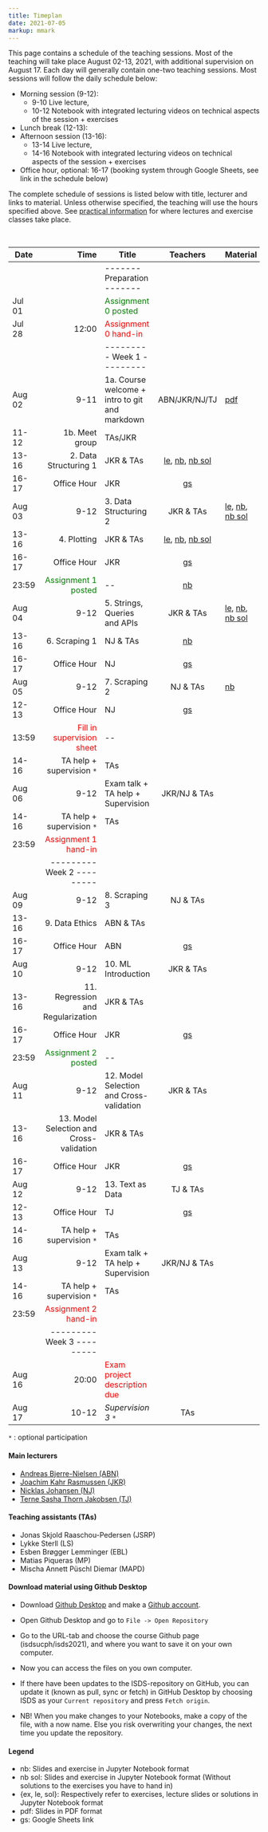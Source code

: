 ```yaml
---
title: Timeplan
date: 2021-07-05
markup: mmark
---
```


This page contains a schedule of the teaching sessions. Most of the teaching will take place August 02-13, 2021, with additional supervision on August 17. Each day will generally contain one-two teaching sessions. Most sessions will follow the daily schedule below:

- Morning session (9-12):
  - 9-10 Live lecture,
  - 10-12 Notebook with integrated lecturing videos on technical aspects of the session + exercises
- Lunch break (12-13):
- Afternoon session (13-16):
  - 13-14 Live lecture,
  - 14-16 Notebook with integrated lecturing videos on technical aspects of the session + exercises
- Office hour, optional: 16-17 (booking system through Google Sheets, see link in the schedule below)


The complete schedule of sessions is listed below with title, lecturer and links to material. Unless otherwise specified, the teaching will use the hours specified above. See [practical information](/isds2021/page/practical/) for where lectures and exercise classes take place. 

<br />

Date  | Time  | Title | Teachers | Material
------|------:|-------|:--------:|:------
      |        | -------   Preparation  ------- | |
Jul 01|        |  <font color="green">Assignment 0 posted</font>   |  | 
Jul 28|  12:00 | <font color="red">Assignment 0 hand-in</font>  |  |  
      |       | ---------   Week 1  --------- | | |
Aug 02|  9-11 | 1a. Course welcome + intro to git and markdown | ABN/JKR/NJ/TJ | [pdf](https://github.com/isdsucph/isds2021/blob/main/teaching_material/module_1/lecture_1.pdf)
 | 11-12 | 1b. Meet group  | TAs/JKR |  
 | 13-16 | 2. Data Structuring 1 | JKR & TAs| [le](https://github.com/isdsucph/isds2021/blob/main/teaching_material/module_2/module_2_slides.ipynb), [nb](https://github.com/isdsucph/isds2021/blob/main/teaching_material/module_2/module_2_exercises.ipynb), [nb sol](https://github.com/isdsucph/isds2021/blob/main/teaching_material/module_2/module_2_exercises_sol.ipynb)
 | 16-17 | Office Hour | JKR |  [gs](https://docs.google.com/spreadsheets/d/1oOn_mvmavFBHZe98Ew28Tln3LheaUd5pe9JDzRcSQ1U/edit#gid=0)
Aug 03|  9-12 | 3. Data Structuring 2 | JKR & TAs| [le](https://github.com/isdsucph/isds2021/blob/main/teaching_material/module_3/module_3_slides.ipynb), [nb](https://github.com/isdsucph/isds2021/blob/main/teaching_material/module_3/module_3_exercises.ipynb), [nb sol](https://github.com/isdsucph/isds2021/blob/main/teaching_material/module_3/module_3_exercises_sol.ipynb)
 | 13-16 | 4. Plotting | JKR & TAs| [le](https://github.com/isdsucph/isds2021/blob/main/teaching_material/module_4/module_4_slides.ipynb), [nb](https://github.com/isdsucph/isds2021/blob/main/teaching_material/module_4/module_4_exercises.ipynb), [nb sol](https://github.com/isdsucph/isds2021/blob/main/teaching_material/module_4/module_4_exercises_sol.ipynb)
 | 16-17 | Office Hour | JKR | [gs](https://docs.google.com/spreadsheets/d/1oOn_mvmavFBHZe98Ew28Tln3LheaUd5pe9JDzRcSQ1U/edit#gid=0)
 | 23:59 |  <font color="green">Assignment 1 posted</font>   |--  |   [nb](https://github.com/isdsucph/isds2021/blob/main/assignments/assignment1/assignment_1.ipynb)
Aug 04|  9-12 | 5. Strings, Queries and APIs | JKR & TAs| [le](https://github.com/isdsucph/isds2021/blob/main/teaching_material/module_5/module_5_slides.ipynb), [nb](https://github.com/isdsucph/isds2021/blob/main/teaching_material/module_5/module_5_exercises.ipynb), [nb sol](https://github.com/isdsucph/isds2021/blob/main/teaching_material/module_5/module_5_exercises_sol.ipynb)
 | 13-16 | 6. Scraping 1 | NJ & TAs| [nb](https://github.com/isdsucph/isds2021/blob/main/teaching_material/module_6/module_6.ipynb)
 | 16-17 | Office Hour | NJ | [gs](https://docs.google.com/spreadsheets/d/1oOn_mvmavFBHZe98Ew28Tln3LheaUd5pe9JDzRcSQ1U/edit#gid=0)
Aug 05|  9-12 | 7. Scraping 2 | NJ & TAs| [nb](https://github.com/isdsucph/isds2021/blob/main/teaching_material/module_7/module_7_exercises.ipynb)
 | 12-13 | Office Hour | NJ | [gs](https://docs.google.com/spreadsheets/d/1oOn_mvmavFBHZe98Ew28Tln3LheaUd5pe9JDzRcSQ1U/edit#gid=0)
 | 13:59 |  <font color="red">Fill in supervision sheet</font>   |--  |   
 | 14-16 | TA help + supervision `*` | TAs|
Aug 06|  9-12 | Exam talk + TA help  + Supervision | JKR/NJ & TAs|
 | 14-16 | TA help + supervision `*` | TAs|
 | 23:59 |  <font color="red">Assignment 1 hand-in</font>   |  |  
 |       | ---------   Week 2  --------- | |
Aug 09| 9-12| 8. Scraping 3 | NJ & TAs|
 |13-16| 9. Data Ethics | ABN & TAs|
 |16-17| Office Hour | ABN| [gs](https://docs.google.com/spreadsheets/d/1oOn_mvmavFBHZe98Ew28Tln3LheaUd5pe9JDzRcSQ1U/edit#gid=0)
Aug 10| 9-12| 10. ML Introduction | JKR & TAs|
 |13-16| 11. Regression and Regularization | JKR & TAs|
 |16-17| Office Hour | JKR| [gs](https://docs.google.com/spreadsheets/d/1oOn_mvmavFBHZe98Ew28Tln3LheaUd5pe9JDzRcSQ1U/edit#gid=0)
 | 23:59 |  <font color="green">Assignment 2 posted</font>   |--  |   
Aug 11| 9-12| 12. Model Selection and Cross-validation | JKR & TAs|
 |13-16| 13. Model Selection and Cross-validation | JKR & TAs|
 |16-17| Office Hour | JKR| [gs](https://docs.google.com/spreadsheets/d/1oOn_mvmavFBHZe98Ew28Tln3LheaUd5pe9JDzRcSQ1U/edit#gid=0)
Aug 12| 9-12| 13. Text as Data | TJ & TAs|
 | 12-13 | Office Hour | TJ | [gs](https://docs.google.com/spreadsheets/d/1oOn_mvmavFBHZe98Ew28Tln3LheaUd5pe9JDzRcSQ1U/edit#gid=0)
 | 14-16 | TA help + supervision `*` | TAs|
Aug 13|  9-12 | Exam talk + TA help  + Supervision | JKR/NJ & TAs|
 | 14-16 | TA help + supervision `*` | TAs|
 | 23:59 |  <font color="red">Assignment 2 hand-in</font>   |  | 
 |       | ---------   Week 3  --------- | |
Aug 16| 20:00 | <font color="red">Exam project description due</font>  |  |  
Aug 17| 10-12 |  *Supervision 3* `*` | TAs |

`*` : optional participation

#### Main lecturers
- [Andreas Bjerre-Nielsen (ABN)](https://abjer.github.io)
- [Joachim Kahr Rasmussen (JKR)](https://www.economics.ku.dk/staff/phd_kopi/?pure=en/persons/464199)
- [Nicklas Johansen (NJ)](https://nicklasjohansen.netlify.app/)
- [Terne Sasha Thorn Jakobsen (TJ)](https://research.ku.dk/search/result/?pure=en/persons/592888)

#### Teaching assistants (TAs)
- Jonas Skjold Raaschou-Pedersen (JSRP)
- Lykke Sterll (LS)
- Esben Brøgger Lemminger (EBL)
- Matias Piqueras (MP)
- Mischa Annett Püschl Diemar (MAPD)


#### Download material using Github Desktop
- Download [Github Desktop](https://desktop.github.com/) and make a [Github account](https://github.com/).

- Open Github Desktop and go to `File -> Open Repository`

- Go to the URL-tab and choose the course Github page (isdsucph/isds2021), and where you want to save it on your own computer.

- Now you can access the files on you own computer.

- If there have been updates to the ISDS-repository on GitHub, you can update it (known as pull, sync or fetch) in GitHub Desktop by choosing ISDS as your `Current repository` and press `Fetch origin`.

- NB! When you make changes to your Notebooks, make a copy of the file, with a now name. Else you risk overwriting your changes, the next time you update the repository.

#### Legend
- nb: Slides and exercise in Jupyter Notebook format
- nb sol: Slides and exercise in Jupyter Notebook format (Without solutions to the exercises you have to hand in)
- {ex, le, sol}: Respectively refer to exercises, lecture slides or solutions in Jupyter Notebook format
- pdf: Slides in PDF format
- gs: Google Sheets link 